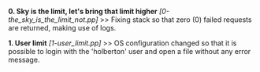 **0. Sky is the limit, let's bring that limit higher** _[0-the_sky_is_the_limit_not.pp]_ >> Fixing stack so that zero (0) failed requests are returned, making use of logs.

**1. User limit** _[1-user_limit.pp]_ >> OS configuration changed so that it is possible to login with the 'holberton' user and open a file without any error message.
